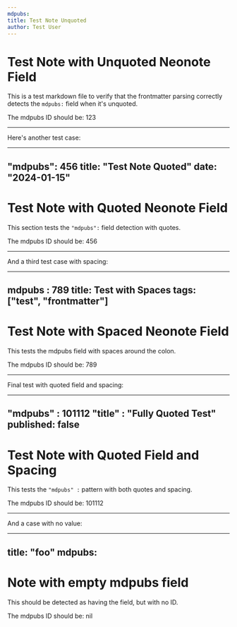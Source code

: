 ```yaml
---
mdpubs:
title: Test Note Unquoted
author: Test User
---
```


# Test Note with Unquoted Neonote Field

This is a test markdown file to verify that the frontmatter parsing correctly detects the `mdpubs:` field when it's unquoted.

The mdpubs ID should be: 123

---

Here's another test case:

---
"mdpubs": 456
title: "Test Note Quoted"
date: "2024-01-15"
---

# Test Note with Quoted Neonote Field

This section tests the `"mdpubs":` field detection with quotes.

The mdpubs ID should be: 456

---

And a third test case with spacing:

---
mdpubs : 789
title: Test with Spaces
tags: ["test", "frontmatter"]
---

# Test Note with Spaced Neonote Field

This tests the mdpubs field with spaces around the colon.

The mdpubs ID should be: 789

---

Final test with quoted field and spacing:

---
"mdpubs" : 101112
"title" : "Fully Quoted Test"
published: false
---

# Test Note with Quoted Field and Spacing

This tests the `"mdpubs" :` pattern with both quotes and spacing.

The mdpubs ID should be: 101112

---

And a case with no value:

---
title: "foo"
mdpubs:
---

# Note with empty mdpubs field

This should be detected as having the field, but with no ID.

The mdpubs ID should be: nil
